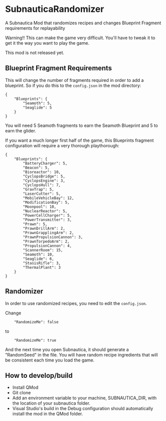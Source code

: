 # SubnauticaRandomizer
A Subnautica Mod that randomizes recipes and changes Blueprint Fragment requirements for replayability

Warning!! This can make the game very difficult. You'll have to tweak it to get it the way you want to play the game.

This mod is not released yet.

## Blueprint Fragment Requirements
This will change the number of fragments required in order to add a blueprint. So if you do this to the `config.json` in the mod directory:
```
{
	"Blueprints": {
		"Seamoth": 5,
		"Seaglide": 5
	}
}
```
You will need 5 Seamoth fragments to earn the Seamoth Blueprint and 5 to earn the glider.

If you want a much longer first half of the game, this Blueprints fragment configuration will require a very thorough playthorough:

```
{
	"Blueprints": {
		"BatteryCharger": 5,
		"Beacon": 5,
		"Bioreactor": 10,
		"CyclopsBridge": 5,
		"CyclopsEngine": 3,
		"CyclopsHull": 7,
		"GravTrap": 5,
		"LaserCutter": 5,
		"MobileVehicleBay": 12,
		"ModificationBay": 5,
		"Moonpool": 10,
		"NuclearReactor": 5,
		"PowerCellCharger": 5,
		"PowerTransmitter": 3,
		"Prawn": 5,
		"PrawnDrillArm": 2,
		"PrawnGrapplingArm": 2,
		"PrawnPropulsionCannon": 3,
		"PrawnTorpedoArm": 2,
		"PropulsionCannon": 4,
		"ScannerRoom": 15,
		"Seamoth": 10,
		"Seaglide": 6,
		"StasisRifle": 3,
		"ThermalPlant": 3
	}
}
```

## Randomizer

In order to use randomized recipes, you need to edit the `config.json`.

Change 
```
	"RandomizeMe": false
```
to
```
	"RandomizeMe": true
```

And the next time you open Subnautica, it should generate a "RandomSeed" in the file. You will have random recipe ingredients that will be consistent each time you load the game.

## How to develop/build

- Install QMod
- Git clone
- Add an environment variable to your machine, SUBNAUTICA_DIR, with the location of your subnautica folder.
- Visual Studio's build in the Debug configuration should automatically install the mod in the QMod folder.
